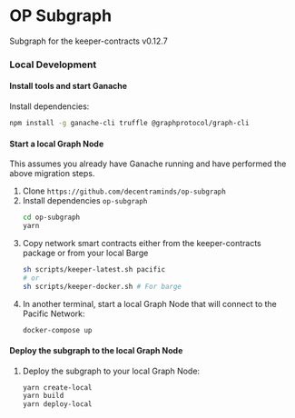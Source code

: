 # OP Subgraph

Subgraph for the keeper-contracts v0.12.7

### Local Development

#### Install tools and start Ganache

Install dependencies:

```sh
npm install -g ganache-cli truffle @graphprotocol/graph-cli
```

#### Start a local Graph Node

This assumes you already have Ganache running and have performed
the above migration steps.

1. Clone `https://github.com/decentraminds/op-subgraph`
2. Install dependencies `op-subgraph`
   ```sh
   cd op-subgraph
   yarn
   ```
3. Copy network smart contracts either from the keeper-contracts package or from your local Barge
   ```sh
   sh scripts/keeper-latest.sh pacific
   # or
   sh scripts/keeper-docker.sh # For barge
   ```
3. In another terminal, start a local Graph Node that will connect to the Pacific Network:
   ```sh
   docker-compose up
   ```

#### Deploy the subgraph to the local Graph Node

1. Deploy the subgraph to your local Graph Node:
   ```sh
   yarn create-local
   yarn build
   yarn deploy-local
   ```
